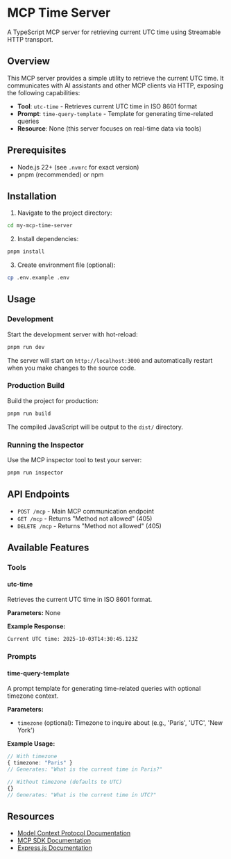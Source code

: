 # MCP Time Server

A TypeScript MCP server for retrieving current UTC time using Streamable HTTP transport.

## Overview

This MCP server provides a simple utility to retrieve the current UTC time. It communicates with AI assistants and other MCP clients via HTTP, exposing the following capabilities:

- **Tool**: `utc-time` - Retrieves current UTC time in ISO 8601 format
- **Prompt**: `time-query-template` - Template for generating time-related queries
- **Resource**: None (this server focuses on real-time data via tools)

## Prerequisites

- Node.js 22+ (see `.nvmrc` for exact version)
- pnpm (recommended) or npm

## Installation

1. Navigate to the project directory:

```bash
cd my-mcp-time-server
```

2. Install dependencies:

```bash
pnpm install
```

3. Create environment file (optional):

```bash
cp .env.example .env
```

## Usage

### Development

Start the development server with hot-reload:

```bash
pnpm run dev
```

The server will start on `http://localhost:3000` and automatically restart when you make changes to the source code.

### Production Build

Build the project for production:

```bash
pnpm run build
```

The compiled JavaScript will be output to the `dist/` directory.

### Running the Inspector

Use the MCP inspector tool to test your server:

```bash
pnpm run inspector
```

## API Endpoints

- `POST /mcp` - Main MCP communication endpoint
- `GET /mcp` - Returns "Method not allowed" (405)
- `DELETE /mcp` - Returns "Method not allowed" (405)

## Available Features

### Tools

#### utc-time

Retrieves the current UTC time in ISO 8601 format.

**Parameters:** None

**Example Response:**
```
Current UTC time: 2025-10-03T14:30:45.123Z
```

### Prompts

#### time-query-template

A prompt template for generating time-related queries with optional timezone context.

**Parameters:**
- `timezone` (optional): Timezone to inquire about (e.g., 'Paris', 'UTC', 'New York')

**Example Usage:**
```typescript
// With timezone
{ timezone: "Paris" }
// Generates: "What is the current time in Paris?"

// Without timezone (defaults to UTC)
{}
// Generates: "What is the current time in UTC?"
```

## Resources

- [Model Context Protocol Documentation](https://modelcontextprotocol.io/)
- [MCP SDK Documentation](https://github.com/modelcontextprotocol/typescript-sdk)
- [Express.js Documentation](https://expressjs.com/)
